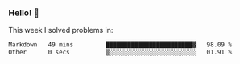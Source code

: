 ### Hello! 👋

This week I solved problems in:

<!--START_SECTION:waka-->

```txt
Markdown   49 mins         ████████████████████████▓   98.09 %
Other      0 secs          ▒░░░░░░░░░░░░░░░░░░░░░░░░   01.91 %
```

<!--END_SECTION:waka-->
